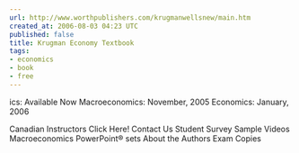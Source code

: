 ```yaml
---
url: http://www.worthpublishers.com/krugmanwellsnew/main.htm
created_at: 2006-08-03 04:23 UTC
published: false
title: Krugman Economy Textbook
tags:
- economics
- book
- free
---
```


ics: Available Now
Macroeconomics: November, 2005
Economics: January, 2006


Canadian Instructors Click Here!
Contact Us
   Student Survey
   Sample Videos
   Macroeconomics
 PowerPoint® sets
   About the Authors
     Exam Copies
